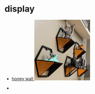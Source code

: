 # display


* [ honey wall ![alt text](image.png) ](https://www.printables.com/model/90656-honeycomb-display-shelf-no-supports-required)

* 